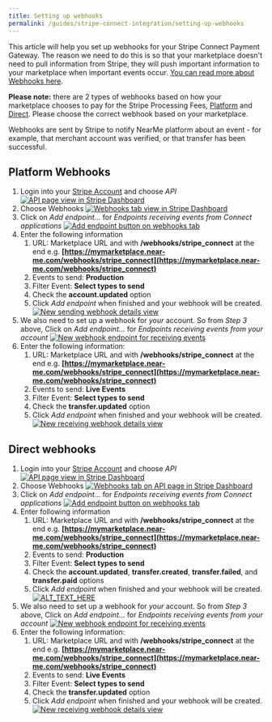```yaml
---
title: Setting up webhooks
permalink: /guides/stripe-connect-integration/setting-up-webhooks
---
```


This article will help you set up webhooks for your Stripe Connect Payment Gateway. The reason we need to do this is so that your marketplace doesn't need to pull information from Stripe, they will push important information to your marketplace when important events occur. [You can read more about Webhooks here](https://stripe.com/docs/webhooks).

**Please note:** there are 2 types of webhooks based on how your marketplace chooses to pay for the Stripe Processing Fees, [Platform](#platform-webhooks) and [Direct](#direct-webhooks). Please choose the correct webhook based on your marketplace.

Webhooks are sent by Stripe to notify NearMe platform about an event - for example, that merchant account was verified, or that transfer has been successful.

## Platform Webhooks

1.  Login into your [Stripe Account](https://dashboard.stripe.com/) and choose _API_
    [![API page view in Stripe Dashboard](/assets/images/guides/payment-gateways/stripe-connect/file-6RRZ3kx8qD.png)](/assets/images/guides/payment-gateways/stripe-connect/file-6RRZ3kx8qD.png)
2.  Choose Webhooks
    [![Webhooks tab view in Stripe Dashboard](/assets/images/guides/payment-gateways/stripe-connect/file-4v3eveT92Q.png)](/assets/images/guides/payment-gateways/stripe-connect/file-4v3eveT92Q.png)
3.  Click on _Add endpoint..._ for _Endpoints receiving events from Connect applications_
    [![Add endpoint button on webhooks tab](/assets/images/guides/payment-gateways/stripe-connect/file-zRPWL6EChL.png)](/assets/images/guides/payment-gateways/stripe-connect/file-zRPWL6EChL.png)
4.  Enter the following information
    1.  URL: Marketplace URL and with **/webhooks/stripe_connect** at the end e.g. **[https://mymarketplace.near-me.com/webhooks/stripe_connect](https://mymarketplace.near-me.com/webhooks/stripe_connect)**
    2.  Events to send: **Production**
    3.  Filter Event: **Select types to send**
    4.  Check the **account.updated** option
    5.  Click _Add endpoint_ when finished and your webhook will be created.
        [![New sending webhook details view](/assets/images/guides/payment-gateways/stripe-connect/file-7mCTlftBKX.png)](/assets/images/guides/payment-gateways/stripe-connect/file-7mCTlftBKX.png)
5.  We also need to set up a webhook for _your_ account. So from _Step 3_ above, Click on _Add endpoint..._ for _Endpoints receiving events from your account_
    [![New webhook endpoint for receiving events](/assets/images/guides/payment-gateways/stripe-connect/file-FPzLn9Khgm.png)](/assets/images/guides/payment-gateways/stripe-connect/file-FPzLn9Khgm.png)
6.  Enter the following information:
    1.  URL: Marketplace URL and with **/webhooks/stripe_connect** at the end e.g. **[https://mymarketplace.near-me.com/webhooks/stripe_connect](https://mymarketplace.near-me.com/webhooks/stripe_connect)**
    2.  Events to send: **Live Events**
    3.  Filter Event: **Select types to send**
    4.  Check the **transfer.updated** option
    5.  Click _Add endpoint_ when finished and your webhook will be created.
        [![New receiving webhook details view](/assets/images/guides/payment-gateways/stripe-connect/file-rx5Fx3JOiM.png)](/assets/images/guides/payment-gateways/stripe-connect/file-rx5Fx3JOiM.png)

## Direct webhooks

1.  Login into your [Stripe Account](https://dashboard.stripe.com/) and choose _API_
    [![API page view in Stripe Dashboard](/assets/images/guides/payment-gateways/stripe-connect/file-6RRZ3kx8qD.png)](/assets/images/guides/payment-gateways/stripe-connect/file-6RRZ3kx8qD.png)
2.  Choose Webhooks
    [![Webhooks tab on API page in Stripe Dashboard](/assets/images/guides/payment-gateways/stripe-connect/file-4v3eveT92Q.png)](/assets/images/guides/payment-gateways/stripe-connect/file-4v3eveT92Q.png)
3.  Click on _Add endpoint..._ for _Endpoints receiving events from Connect applications_
    [![Add endpoint button on webhooks tab](/assets/images/guides/payment-gateways/stripe-connect/file-zRPWL6EChL.png)](/assets/images/guides/payment-gateways/stripe-connect/file-zRPWL6EChL.png)
4.  Enter following information
    1.  URL: Marketplace URL and with **/webhooks/stripe_connect** at the end e.g. **[https://mymarketplace.near-me.com/webhooks/stripe_connect](https://mymarketplace.near-me.com/webhooks/stripe_connect)**
    2.  Events to send: **Production**
    3.  Filter Event: **Select types to send**
    4.  Check the **account.updated**, **transfer.created**, **transfer.failed**, and **transfer.paid** options
    5.  Click _Add endpoint_ when finished and your webhook will be created.
        [![ALT_TEXT_HERE](/assets/images/guides/payment-gateways/stripe-connect/file-7mCTlftBKX.png)](/assets/images/guides/payment-gateways/stripe-connect/file-7mCTlftBKX.png)
5.  We also need to set up a webhook for _your_ account. So from _Step 3_ above, Click on _Add endpoint..._ for _Endpoints receiving events from your account_
    [![New webhook endpoint for receiving events](/assets/images/guides/payment-gateways/stripe-connect/file-FPzLn9Khgm.png)](/assets/images/guides/payment-gateways/stripe-connect/file-FPzLn9Khgm.png)
6.  Enter the following information:
    1.  URL: Marketplace URL and with **/webhooks/stripe_connect** at the end e.g. **[https://mymarketplace.near-me.com/webhooks/stripe_connect](https://mymarketplace.near-me.com/webhooks/stripe_connect)**
    2.  Events to send: **Live Events**
    3.  Filter Event: **Select types to send**
    4.  Check the **transfer.updated** option
    5.  Click _Add endpoint_ when finished and your webhook will be created.
        [![New receiving webhook details view](/assets/images/guides/payment-gateways/stripe-connect/file-rx5Fx3JOiM.png)](/assets/images/guides/payment-gateways/stripe-connect/file-rx5Fx3JOiM.png)
